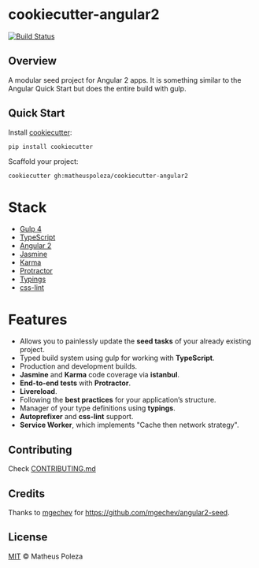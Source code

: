 # cookiecutter-angular2
[![Build Status](https://travis-ci.org/matheuspoleza/cookiecutter-angular2.svg?branch=master)](https://travis-ci.org/matheuspoleza/cookiecutter-angular2)

## Overview
A modular seed project for Angular 2 apps. It is something similar to the Angular Quick Start but does the entire build with gulp.

## Quick Start
Install [cookiecutter](https://github.com/audreyr/cookiecutter):
```bash
pip install cookiecutter
```

Scaffold your project:
```
cookiecutter gh:matheuspoleza/cookiecutter-angular2
```

# Stack
- [Gulp 4](http://gulpjs.com/)
- [TypeScript](https://www.typescriptlang.org/)
- [Angular 2](https://angular.io/)
- [Jasmine](http://jasmine.github.io/)
- [Karma](https://karma-runner.github.io/0.13/index.html)
- [Protractor](http://angular.github.io/protractor/#/)
- [Typings](https://www.npmjs.com/package/typings)
- [css-lint](http://csslint.net/)

# Features

- Allows you to painlessly update the **seed tasks** of your already existing project.
- Typed build system using gulp for working with **TypeScript**.
- Production and development builds.
- **Jasmine** and **Karma** code coverage via **istanbul**.
- **End-to-end tests** with **Protractor**.
- **Livereload**.
- Following the **best practices** for your application’s structure.
- Manager of your type definitions using **typings**.
- **Autoprefixer** and **css-lint** support.
- **Service Worker**, which implements "Cache then network strategy".

## Contributing
Check [CONTRIBUTING.md](https://github.com/matheuspoleza/cookiecutter-angular2/blob/master/CONTRIBUTING.md)

## Credits
Thanks to [mgechev](https://github.com/mgechev) for https://github.com/mgechev/angular2-seed.

## License

[MIT](https://github.com/matheuspoleza/cookiecutter-angular2/blob/master/LICENSE) © Matheus Poleza
